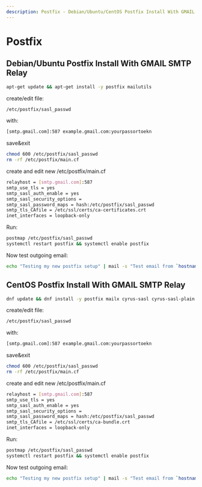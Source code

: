 ```yaml
---
description: Postfix - Debian/Ubuntu/CentOS Postfix Install With GMAIL SMTP Relay
---
```


# Postfix

## Debian/Ubuntu Postfix Install With GMAIL SMTP Relay

```bash
apt-get update && apt-get install -y postfix mailutils
```

create/edit file:
```bash
/etc/postfix/sasl_passwd
```

with:

```bash
[smtp.gmail.com]:587 example.gmail.com:yourpassortoekn
```

save&exit

```bash
chmod 600 /etc/postfix/sasl_passwd
rm -rf /etc/postfix/main.cf
```

create and edit new /etc/postfix/main.cf

```bash
relayhost = [smtp.gmail.com]:587
smtp_use_tls = yes
smtp_sasl_auth_enable = yes
smtp_sasl_security_options =
smtp_sasl_password_maps = hash:/etc/postfix/sasl_passwd
smtp_tls_CAfile = /etc/ssl/certs/ca-certificates.crt
inet_interfaces = loopback-only
```

Run:

```bash
postmap /etc/postfix/sasl_passwd
systemctl restart postfix && systemctl enable postfix
```

Now test outgoing email:

```bash
echo "Testing my new postfix setup" | mail -s "Test email from `hostname`" your@email_address
```

## CentOS Postfix Install With GMAIL SMTP Relay

```bash
dnf update && dnf install -y postfix mailx cyrus-sasl cyrus-sasl-plain
```

create/edit file:
```bash
/etc/postfix/sasl_passwd
```

with:

```bash
[smtp.gmail.com]:587 example.gmail.com:yourpassortoekn
```

save&exit

```bash
chmod 600 /etc/postfix/sasl_passwd
rm -rf /etc/postfix/main.cf
```

create and edit new /etc/postfix/main.cf

```bash
relayhost = [smtp.gmail.com]:587
smtp_use_tls = yes
smtp_sasl_auth_enable = yes
smtp_sasl_security_options =
smtp_sasl_password_maps = hash:/etc/postfix/sasl_passwd
smtp_tls_CAfile = /etc/ssl/certs/ca-bundle.crt
inet_interfaces = loopback-only
```

Run:

```bash
postmap /etc/postfix/sasl_passwd
systemctl restart postfix && systemctl enable postfix
```

Now test outgoing email:

```bash
echo "Testing my new postfix setup" | mail -s "Test email from `hostname`" your@email_address
```
